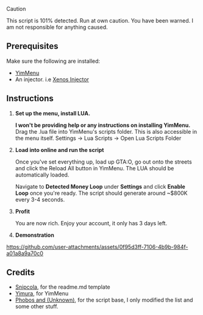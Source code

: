 > [!CAUTION]
> This script is 101% detected. Run at own caution. You have been warned. I am not responsible for anything caused.

## Prerequisites

Make sure the following are installed:

- [YimMenu](https://www.unknowncheats.me/forum/grand-theft-auto-v/476972-yimmenu-1-69-b3351.html)
- An injector. i.e [Xenos Injector](https://www.unknowncheats.me/forum/general-programming-and-reversing/124013-xenos-injector-v2-3-2-a.html)

## Instructions

1. **Set up the menu, install LUA.**

   **I won't be providing help or any instructions on installing YimMenu.**
    Drag the .lua file into YimMenu's scripts folder. This is also accessible in the menu itself.
    Settings -> Lua Scripts -> Open Lua Scripts Folder

2. **Load into online and run the script**

   Once you've set everything up, load up GTA:O, go out onto the streets and click the Reload All button in YimMenu.
   The LUA should be automatically loaded.

   Navigate to **Detected Money Loop** under **Settings** and click **Enable Loop** once you're ready. The script should generate around ~$800K every 3-4 seconds.

3. **Profit**

    You are now rich. Enjoy your account, it only has 3 days left.

4. **Demonstration**



https://github.com/user-attachments/assets/0f95d3ff-7106-4b9b-984f-a01a8a9a70c0



## Credits

- [Snipcola](https://github.com/snipcola), for the readme.md template
- [Yimura](https://www.unknowncheats.me/forum/grand-theft-auto-v/476972-yimmenu-1-69-b3351.html), for YimMenu
- [Phobos and (Unknown)](https://github.com/YimMenu-Lua/Pesiv2-Updated/blob/main/PessiV2.lua), for the script base, I only modified the list and some other stuff.

